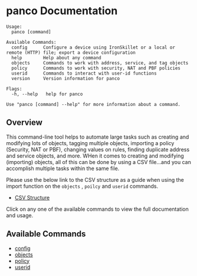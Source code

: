 # panco Documentation

```
Usage:
  panco [command]

Available Commands:
  config      Configure a device using IronSkillet or a local or remote (HTTP) file; export a device configuration
  help        Help about any command
  objects     Commands to work with address, service, and tag objects
  policy      Commands to work with security, NAT and PBF policies
  userid      Commands to interact with user-id functions
  version     Version information for panco

Flags:
  -h, --help   help for panco

Use "panco [command] --help" for more information about a command.
```

## Overview

This command-line tool helps to automate large tasks such as creating and modifying lots of objects,
tagging multiple objects, importing a policy (Security, NAT or PBF), changing values on rules,
finding duplicate address and service objects, and more. WHen it comes to creating and modifying
(importing) objects, all of this can be done by using a CSV file...and you can accomplish multiple tasks within the same file.

Please use the below link to the CSV structure as a guide when using the import function on the `objects`
, `poilcy` and `userid` commands.

* [CSV Structure](https://scottdware.github.io/panco/csv.html)

Click on any one of the available commands to view the full documentation and usage.

## Available Commands

* [config](config.html)
* [objects](objects.html)
* [policy](policy.html)
* [userid](userid.html)